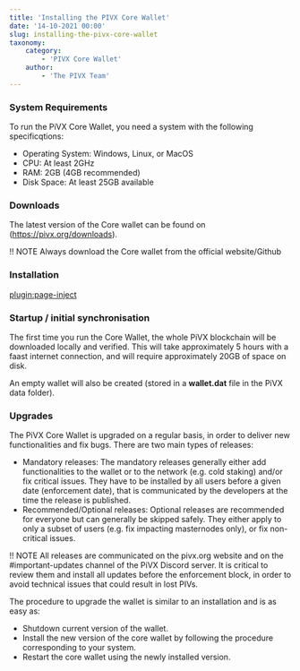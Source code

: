 ```yaml
---
title: 'Installing the PIVX Core Wallet'
date: '14-10-2021 00:00'
slug: installing-the-pivx-core-wallet
taxonomy:
    category:
        - 'PIVX Core Wallet'
    author:
        - 'The PIVX Team'
---
```


### System Requirements

To run the PiVX Core Wallet, you need a system with the following specificqtions:
* Operating System: Windows, Linux, or MacOS
* CPU: At least 2GHz
* RAM: 2GB (4GB recommended)
* Disk Space: At least 25GB available

### Downloads

The latest version of the Core wallet can be found on (https://pivx.org/downloads).

!! NOTE Always download the Core wallet from the official website/Github

### Installation

[plugin:page-inject](/pivx-core-wallet/installing-the-pivx-core-wallet/install-tabs)

### Startup / initial synchronisation

The first time you run the Core Wallet, the whole PiVX blockchain will be downloaded locally and verified. This will take approximately 5 hours with a faast internet connection, and will require approximately 20GB of space on disk.

An empty wallet will also be created (stored in a **wallet.dat** file in the PiVX data folder).

### Upgrades

The PiVX Core Wallet is upgraded on a regular basis, in order to deliver new functionalities and fix bugs. There are two main types of releases:
* Mandatory releases: The mandatory releases generally either add functionalities to the wallet or to the network (e.g. cold staking) and/or fix critical issues. They have to be installed by all users before a given date (enforcement date), that is communicated by the developers at the time the release is published.
* Recommended/Optional releases: Optional releases are recommended for everyone but can generally be skipped safely. They either apply to only a subset of users (e.g. fix impacting masternodes only), or fix non-critical issues.

!! NOTE All releases are communicated on the pivx.org website and on the #important-updates channel of the PiVX Discord server. It is critical to review them and install all updates before the enforcement block, in order to avoid technical issues that could result in lost PIVs.

The procedure to upgrade the wallet is similar to an installation and is as easy as:
* Shutdown current version of the wallet.
* Install the new version of the core wallet by following the procedure corresponding to your system.
* Restart the core wallet using the newly installed version.



